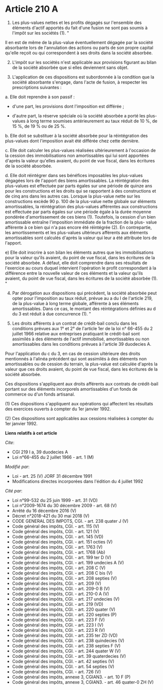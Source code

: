 # Article 210 A

1. Les plus-values nettes et les profits dégagés sur l'ensemble des éléments d'actif apportés du fait d'une fusion ne sont
pas soumis à l'impôt sur les sociétés (1). "

Il en est de même de la plus-value éventuellement dégagée par la société absorbante lors de l'annulation des actions ou parts
de son propre capital qu'elle reçoit ou qui correspondent à ses droits dans la société absorbée.

2. L'impôt sur les sociétés n'est applicable aux provisions figurant au bilan de la société absorbée que si elles deviennent
sans objet.

3. L'application de ces dispositions est subordonnée à la condition que la société absorbante s'engage, dans l'acte de
fusion, à respecter les prescriptions suivantes :

a. Elle doit reprendre à son passif :

- d'une part, les provisions dont l'imposition est différée ;

- d'autre part, la réserve spéciale où la société absorbée a porté les plus-values à long terme soumises antérieurement au
taux réduit de 10 %, de 15 %, de 19 % ou de 25 %.

b. Elle doit se substituer à la société absorbée pour la réintégration des plus-values dont l'imposition avait été différée
chez cette dernière.

c. Elle doit calculer les plus-values réalisées ultérieurement à l'occasion de la cession des immobilisations non
amortissables qui lui sont apportées d'après la valeur qu'elles avaient, du point de vue fiscal, dans les écritures de la
société absorbée.

d. Elle doit réintégrer dans ses bénéfices imposables les plus-values dégagées lors de l'apport des biens amortissables. La
réintégration des plus-values est effectuée par parts égales sur une période de quinze ans pour les constructions et les
droits qui se rapportent à des constructions et de cinq ans dans les autres cas. Lorsque la plus-value nette sur les
constructions excède 90 p. 100 de la plus-value nette globale sur éléments amortissables, la réintégration des plus-values
afférentes aux constructions est effectuée par parts égales sur une période égale à la durée moyenne pondérée d'amortissement
de ces biens (1). Toutefois, la cession d'un bien amortissable entraîne l'imposition immédiate de la fraction de la plus-
value afférente à ce bien qui n'a pas encore été réintégrée (2). En contrepartie, les amortissements et les plus-values
ultérieurs afférents aux éléments amortissables sont calculés d'après la valeur qui leur a été attribuée lors de l'apport.

e) Elle doit inscrire à son bilan les éléments autres que les immobilisations pour la valeur qu'ils avaient, du point de vue
fiscal, dans les écritures de la société absorbée. A défaut, elle doit comprendre dans ses résultats de l'exercice au cours
duquel intervient l'opération le profit correspondant à la différence entre la nouvelle valeur de ces éléments et la valeur
qu'ils avaient, du point de vue fiscal, dans les écritures de la société absorbée (1). "

4. Par dérogation aux dispositions qui précèdent, la société absorbée peut opter pour l'imposition au taux réduit, prévue au
a du I de l'article 219, de la plus-value à long terme globale, afférente à ses éléments amortissables. Dans ce cas, le
montant des réintégrations définies au d du 3 est réduit à due concurrence (1). "

5. Les droits afférents à un contrat de crédit-bail conclu dans les conditions prévues aux 1° et 2° de l'article 1er de la
loi n° 66-455 du 2 juillet 1966 relative aux entreprises pratiquant le crédit-bail sont assimilés à des éléments de l'actif
immobilisé, amortissables ou non amortissables dans les conditions prévues à l'article 39 duodecies A.

Pour l'application du c du 3, en cas de cession ultérieure des droits mentionnés à l'alinéa précédent qui sont assimilés à
des éléments non amortissables ou de cession du terrain, la plus-value est calculée d'après la valeur que ces droits avaient,
du point de vue fiscal, dans les écritures de la société absorbée.

Ces dispositions s'appliquent aux droits afférents aux contrats de crédit-bail portant sur des éléments incorporels
amortissables d'un fonds de commerce ou d'un fonds artisanal.

(1) Ces dispositions s'appliquent aux opérations qui affectent les résultats des exercices ouverts à compter du 1er janvier
1992.

(2) Ces dispositions sont applicables aux cessions réalisées à compter du 1er janvier 1992.

**Liens relatifs à cet article**

_Cite_:

  - CGI 219 I a, 39 duodecies A
  - Loi n°66-455 du 2 juillet 1966 - art. 1 (M)

_Modifié par_:

  - Loi - art. 25 (V) JORF 31 décembre 1991
  - Modifications directes incorporées dans l'édition du 4 juillet 1992

_Cité par_:

  - Loi n°99-532 du 25 juin 1999 - art. 31 (VD)
  - Loi n°2009-1674 du 30 décembre 2009 - art. 68 (V)
  - Arrêté du 16 décembre 2016 (V)
  - Décret n°2018-421 du 30 mai 2018 (V)
  - CODE GENERAL DES IMPOTS, CGI. - art. 238 quater J (V)
  - Code général des impôts, CGI. - art. 115 (V)
  - Code général des impôts, CGI. - art. 121 (V)
  - Code général des impôts, CGI. - art. 145 (VD)
  - Code général des impôts, CGI. - art. 151 octies (V)
  - Code général des impôts, CGI. - art. 1763 (V)
  - Code général des impôts, CGI. - art. 1768 (Ab)
  - Code général des impôts, CGI. - art. 199 ter D (V)
  - Code général des impôts, CGI. - art. 199 undecies A (V)
  - Code général des impôts, CGI. - art. 208 C (V)
  - Code général des impôts, CGI. - art. 208 C bis (V)
  - Code général des impôts, CGI. - art. 208 septies (V)
  - Code général des impôts, CGI. - art. 209 (V)
  - Code général des impôts, CGI. - art. 209-0 B (V)
  - Code général des impôts, CGI. - art. 210-0 A (V)
  - Code général des impôts, CGI. - art. 217 undecies (V)
  - Code général des impôts, CGI. - art. 219 (VD)
  - Code général des impôts, CGI. - art. 220 quater (V)
  - Code général des impôts, CGI. - art. 220 septies (P)
  - Code général des impôts, CGI. - art. 223 F (V)
  - Code général des impôts, CGI. - art. 223 I (V)
  - Code général des impôts, CGI. - art. 223 R (V)
  - Code général des impôts, CGI. - art. 235 ter ZD (VD)
  - Code général des impôts, CGI. - art. 238 quindecies (V)
  - Code général des impôts, CGI. - art. 238 septies F (V)
  - Code général des impôts, CGI. - art. 244 quater W (V)
  - Code général des impôts, CGI. - art. 39 quaterdecies (V)
  - Code général des impôts, CGI. - art. 42 septies (V)
  - Code général des impôts, CGI. - art. 54 septies (V)
  - Code général des impôts, CGI. - art. 726 (V)
  - Code général des impôts, annexe 3, CGIAN3. - art. 10 F (P)
  - Code général des impôts, annexe 3, CGIAN3. - art. 46 quater-0 ZH (V)
